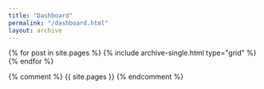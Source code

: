 ```yaml
---
title: "Dashboard"
permalink: "/dashboard.html"
layout: archive
---
```


<div class="grid__wrapper">
  {% for post in site.pages %}
    {% include archive-single.html type="grid" %}
  {% endfor %}
</div>

{% comment %}
{{ site.pages }}
{% endcomment %}
